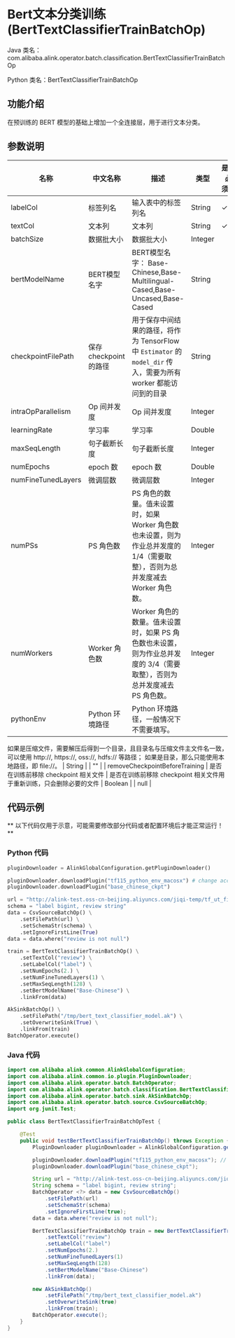 # Bert文本分类训练 (BertTextClassifierTrainBatchOp)
Java 类名：com.alibaba.alink.operator.batch.classification.BertTextClassifierTrainBatchOp

Python 类名：BertTextClassifierTrainBatchOp


## 功能介绍

在预训练的 BERT 模型的基础上增加一个全连接层，用于进行文本分类。


## 参数说明

| 名称 | 中文名称 | 描述 | 类型 | 是否必须？ | 默认值 |
| --- | --- | --- | --- | --- | --- |
| labelCol | 标签列名 | 输入表中的标签列名 | String | ✓ |  |
| textCol | 文本列 | 文本列 | String | ✓ |  |
| batchSize | 数据批大小 | 数据批大小 | Integer |  | 32 |
| bertModelName | BERT模型名字 | BERT模型名字： Base-Chinese,Base-Multilingual-Cased,Base-Uncased,Base-Cased | String |  | "Base-Chinese" |
| checkpointFilePath | 保存 checkpoint 的路径 | 用于保存中间结果的路径，将作为 TensorFlow 中 `Estimator` 的 `model_dir` 传入，需要为所有 worker 都能访问到的目录 | String |  | null |
| intraOpParallelism | Op 间并发度 | Op 间并发度 | Integer |  | 4 |
| learningRate | 学习率 | 学习率 | Double |  | 0.001 |
| maxSeqLength | 句子截断长度 | 句子截断长度 | Integer |  | 128 |
| numEpochs | epoch 数 | epoch 数 | Double |  | 0.01 |
| numFineTunedLayers | 微调层数 | 微调层数 | Integer |  | 1 |
| numPSs | PS 角色数 | PS 角色的数量。值未设置时，如果 Worker 角色数也未设置，则为作业总并发度的 1/4（需要取整），否则为总并发度减去 Worker 角色数。 | Integer |  | null |
| numWorkers | Worker 角色数 | Worker 角色的数量。值未设置时，如果 PS 角色数也未设置，则为作业总并发度的 3/4（需要取整），否则为总并发度减去 PS 角色数。 | Integer |  | null |
| pythonEnv | Python 环境路径 | Python 环境路径，一般情况下不需要填写。
 如果是压缩文件，需要解压后得到一个目录，且目录名与压缩文件主文件名一致，可以使用 http://, https://, oss://, hdfs:// 等路径；
 如果是目录，那么只能使用本地路径，即 file://。 | String |  | "" |
| removeCheckpointBeforeTraining | 是否在训练前移除 checkpoint 相关文件 | 是否在训练前移除 checkpoint 相关文件用于重新训练，只会删除必要的文件 | Boolean |  | null |


## 代码示例

** 以下代码仅用于示意，可能需要修改部分代码或者配置环境后才能正常运行！**

### Python 代码
```python
pluginDownloader = AlinkGlobalConfiguration.getPluginDownloader()

pluginDownloader.downloadPlugin("tf115_python_env_macosx") # change according to system type
pluginDownloader.downloadPlugin("base_chinese_ckpt")

url = "http://alink-test.oss-cn-beijing.aliyuncs.com/jiqi-temp/tf_ut_files/ChnSentiCorp_htl_small.csv"
schema = "label bigint, review string"
data = CsvSourceBatchOp() \
    .setFilePath(url) \
    .setSchemaStr(schema) \
    .setIgnoreFirstLine(True)
data = data.where("review is not null")

train = BertTextClassifierTrainBatchOp() \
    .setTextCol("review") \
    .setLabelCol("label") \
    .setNumEpochs(2.) \
    .setNumFineTunedLayers(1) \
    .setMaxSeqLength(128) \
    .setBertModelName("Base-Chinese") \
    .linkFrom(data)

AkSinkBatchOp() \
    .setFilePath("/tmp/bert_text_classifier_model.ak") \
    .setOverwriteSink(True) \
    .linkFrom(train)
BatchOperator.execute()
```

### Java 代码
```java
import com.alibaba.alink.common.AlinkGlobalConfiguration;
import com.alibaba.alink.common.io.plugin.PluginDownloader;
import com.alibaba.alink.operator.batch.BatchOperator;
import com.alibaba.alink.operator.batch.classification.BertTextClassifierTrainBatchOp;
import com.alibaba.alink.operator.batch.sink.AkSinkBatchOp;
import com.alibaba.alink.operator.batch.source.CsvSourceBatchOp;
import org.junit.Test;

public class BertTextClassifierTrainBatchOpTest {

	@Test
	public void testBertTextClassifierTrainBatchOp() throws Exception {
		PluginDownloader pluginDownloader = AlinkGlobalConfiguration.getPluginDownloader();

		pluginDownloader.downloadPlugin("tf115_python_env_macosx"); // change according to system type
		pluginDownloader.downloadPlugin("base_chinese_ckpt");

		String url = "http://alink-test.oss-cn-beijing.aliyuncs.com/jiqi-temp/tf_ut_files/ChnSentiCorp_htl_small.csv";
		String schema = "label bigint, review string";
		BatchOperator <?> data = new CsvSourceBatchOp()
			.setFilePath(url)
			.setSchemaStr(schema)
			.setIgnoreFirstLine(true);
		data = data.where("review is not null");

		BertTextClassifierTrainBatchOp train = new BertTextClassifierTrainBatchOp()
			.setTextCol("review")
			.setLabelCol("label")
			.setNumEpochs(2.)
			.setNumFineTunedLayers(1)
			.setMaxSeqLength(128)
			.setBertModelName("Base-Chinese")
			.linkFrom(data);

		new AkSinkBatchOp()
			.setFilePath("/tmp/bert_text_classifier_model.ak")
			.setOverwriteSink(true)
			.linkFrom(train);
		BatchOperator.execute();
	}
}
```

